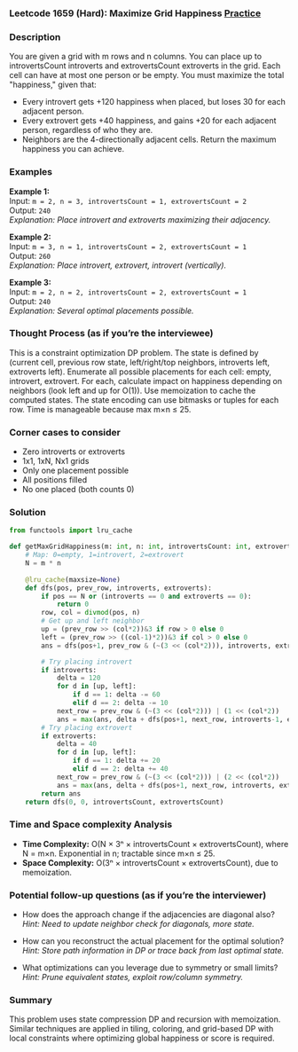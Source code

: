 ### Leetcode 1659 (Hard): Maximize Grid Happiness [Practice](https://leetcode.com/problems/maximize-grid-happiness)

### Description  
You are given a grid with m rows and n columns. You can place up to introvertsCount introverts and extrovertsCount extroverts in the grid. Each cell can have at most one person or be empty. You must maximize the total "happiness," given that:
- Every introvert gets +120 happiness when placed, but loses 30 for each adjacent person.
- Every extrovert gets +40 happiness, and gains +20 for each adjacent person, regardless of who they are.
- Neighbors are the 4-directionally adjacent cells.
Return the maximum happiness you can achieve.

### Examples  

**Example 1:**  
Input: `m = 2, n = 3, introvertsCount = 1, extrovertsCount = 2`  
Output: `240`  
*Explanation: Place introvert and extroverts maximizing their adjacency.*

**Example 2:**  
Input: `m = 3, n = 1, introvertsCount = 2, extrovertsCount = 1`  
Output: `260`  
*Explanation: Place introvert, extrovert, introvert (vertically).* 

**Example 3:**  
Input: `m = 2, n = 2, introvertsCount = 2, extrovertsCount = 1`  
Output: `240`  
*Explanation: Several optimal placements possible.*

### Thought Process (as if you’re the interviewee)  
This is a constraint optimization DP problem. The state is defined by (current cell, previous row state, left/right/top neighbors, introverts left, extroverts left). Enumerate all possible placements for each cell: empty, introvert, extrovert. For each, calculate impact on happiness depending on neighbors (look left and up for O(1)). Use memoization to cache the computed states. The state encoding can use bitmasks or tuples for each row. Time is manageable because max m×n ≤ 25.

### Corner cases to consider  
- Zero introverts or extroverts
- 1x1, 1xN, Nx1 grids
- Only one placement possible
- All positions filled
- No one placed (both counts 0)

### Solution

```python
from functools import lru_cache

def getMaxGridHappiness(m: int, n: int, introvertsCount: int, extrovertsCount: int) -> int:
    # Map: 0=empty, 1=introvert, 2=extrovert
    N = m * n
    
    @lru_cache(maxsize=None)
    def dfs(pos, prev_row, introverts, extroverts):
        if pos == N or (introverts == 0 and extroverts == 0):
            return 0
        row, col = divmod(pos, n)
        # Get up and left neighbor
        up = (prev_row >> (col*2))&3 if row > 0 else 0
        left = (prev_row >> ((col-1)*2))&3 if col > 0 else 0
        ans = dfs(pos+1, prev_row & (~(3 << (col*2))), introverts, extroverts)  # Leave empty

        # Try placing introvert
        if introverts:
            delta = 120
            for d in [up, left]:
                if d == 1: delta -= 60
                elif d == 2: delta -= 10
            next_row = prev_row & (~(3 << (col*2))) | (1 << (col*2))
            ans = max(ans, delta + dfs(pos+1, next_row, introverts-1, extroverts))
        # Try placing extrovert
        if extroverts:
            delta = 40
            for d in [up, left]:
                if d == 1: delta += 20
                elif d == 2: delta += 40
            next_row = prev_row & (~(3 << (col*2))) | (2 << (col*2))
            ans = max(ans, delta + dfs(pos+1, next_row, introverts, extroverts-1))
        return ans
    return dfs(0, 0, introvertsCount, extrovertsCount)
```

### Time and Space complexity Analysis  
- **Time Complexity:** O(N × 3ⁿ × introvertsCount × extrovertsCount), where N = m×n. Exponential in n; tractable since m×n ≤ 25.
- **Space Complexity:** O(3ⁿ × introvertsCount × extrovertsCount), due to memoization.


### Potential follow-up questions (as if you’re the interviewer)  

- How does the approach change if the adjacencies are diagonal also?
  *Hint: Need to update neighbor check for diagonals, more state.*

- How can you reconstruct the actual placement for the optimal solution?
  *Hint: Store path information in DP or trace back from last optimal state.*

- What optimizations can you leverage due to symmetry or small limits?
  *Hint: Prune equivalent states, exploit row/column symmetry.*

### Summary
This problem uses state compression DP and recursion with memoization. Similar techniques are applied in tiling, coloring, and grid-based DP with local constraints where optimizing global happiness or score is required.
